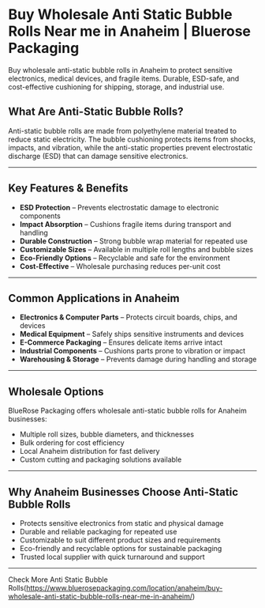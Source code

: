 # Buy Wholesale Anti Static Bubble Rolls Near me in Anaheim | Bluerose Packaging

Buy wholesale anti-static bubble rolls in Anaheim to protect sensitive electronics, medical devices, and fragile items. Durable, ESD-safe, and cost-effective cushioning for shipping, storage, and industrial use.

## What Are Anti-Static Bubble Rolls?

Anti-static bubble rolls are made from polyethylene material treated to reduce static electricity. The bubble cushioning protects items from shocks, impacts, and vibration, while the anti-static properties prevent electrostatic discharge (ESD) that can damage sensitive electronics.

---

## Key Features & Benefits

- **ESD Protection** – Prevents electrostatic damage to electronic components  
- **Impact Absorption** – Cushions fragile items during transport and handling  
- **Durable Construction** – Strong bubble wrap material for repeated use  
- **Customizable Sizes** – Available in multiple roll lengths and bubble sizes  
- **Eco-Friendly Options** – Recyclable and safe for the environment  
- **Cost-Effective** – Wholesale purchasing reduces per-unit cost  

---

## Common Applications in Anaheim

- **Electronics & Computer Parts** – Protects circuit boards, chips, and devices  
- **Medical Equipment** – Safely ships sensitive instruments and devices  
- **E-Commerce Packaging** – Ensures delicate items arrive intact  
- **Industrial Components** – Cushions parts prone to vibration or impact  
- **Warehousing & Storage** – Prevents damage during handling and storage  

---

## Wholesale Options

BlueRose Packaging offers wholesale anti-static bubble rolls for Anaheim businesses:  

- Multiple roll sizes, bubble diameters, and thicknesses  
- Bulk ordering for cost efficiency  
- Local Anaheim distribution for fast delivery  
- Custom cutting and packaging solutions available  

---

## Why Anaheim Businesses Choose Anti-Static Bubble Rolls

- Protects sensitive electronics from static and physical damage  
- Durable and reliable packaging for repeated use  
- Customizable to suit different product sizes and requirements  
- Eco-friendly and recyclable options for sustainable packaging  
- Trusted local supplier with quick turnaround and support  

---

Check More Anti Static Bubble Rolls(https://www.bluerosepackaging.com/location/anaheim/buy-wholesale-anti-static-bubble-rolls-near-me-in-anaheim/)

